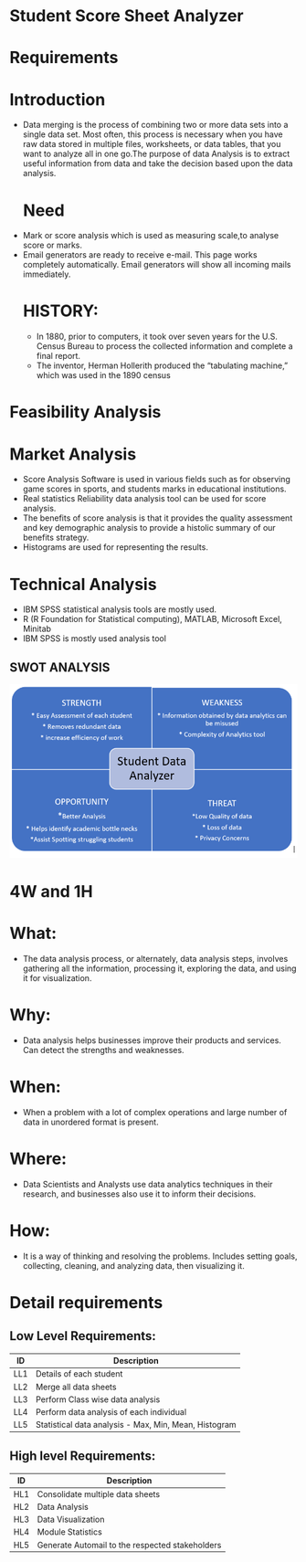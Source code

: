 # Student Score Sheet Analyzer
# Requirements
 # Introduction
 - Data merging is the process of combining two or more data sets into a single data set.  Most often, this process is necessary when you have raw data stored in multiple files, worksheets, or data tables, that you want to analyze all in one go.The purpose of data Analysis is to extract useful information from data and take the decision based upon the data analysis.
   # Need
- Mark or score analysis which is used as measuring scale,to analyse score or marks.
- Email generators are ready to receive e-mail. This page works completely automatically. Email generators  will show all incoming mails immediately.
   # HISTORY: 
   -  In 1880, prior to computers, it took over seven years for the U.S. Census Bureau to process the collected information and complete a final report. 
   -  The inventor, Herman Hollerith produced the “tabulating machine,” which was used in the 1890 census

# Feasibility Analysis
  # Market Analysis
 -  Score Analysis Software is used in various fields such as for observing game scores    in  sports, and students marks in educational institutions.
 -  Real statistics Reliability data analysis tool can be used for score analysis.
 -  The benefits of score analysis is that it provides the quality assessment and key demographic analysis to provide a histolic summary of our benefits strategy.
 -  Histograms are used for representing the results.

 
 # Technical Analysis
 - IBM SPSS statistical analysis tools are mostly used.
 - R (R Foundation for Statistical computing), MATLAB, Microsoft Excel, Minitab
 - IBM SPSS is mostly used analysis tool

## SWOT ANALYSIS
![SWOT](https://github.com/99003585/Advanced_SDLC_B1/blob/main/Requirement/swot.png)

# 4W and 1H

  # What:

  - The data analysis process, or alternately, data analysis steps, involves gathering all the information, processing it, exploring the data, and using it for visualization.

  # Why:

 - Data analysis helps businesses improve their products and services. Can detect the strengths and weaknesses.

  # When:

  - When a problem with a lot of complex operations and large number of data in unordered format is present.

  # Where:

 - Data Scientists and Analysts use data analytics techniques in their research, and businesses also use it to inform their decisions.

  # How:

 - It is a way of thinking and resolving the problems. Includes setting goals, collecting, cleaning, and analyzing data, then visualizing it.


# Detail requirements
## Low Level Requirements:

| **ID** | **Description** |
| --- | --- |
| LL1 | Details of each student |		
| LL2 | Merge all data sheets |
| LL3 |Perform Class wise data analysis |
| LL4 | Perform data analysis of each individual |
| LL5 | Statistical data analysis - Max, Min, Mean, Histogram	|



##  High level Requirements:
| **ID** | **Description** |
| --- | --- |
| HL1 | Consolidate multiple data sheets  | 
| HL2 | Data Analysis |
| HL3 | Data Visualization |
| HL4 | Module Statistics |
| HL5 | Generate Automail to the respected stakeholders |

